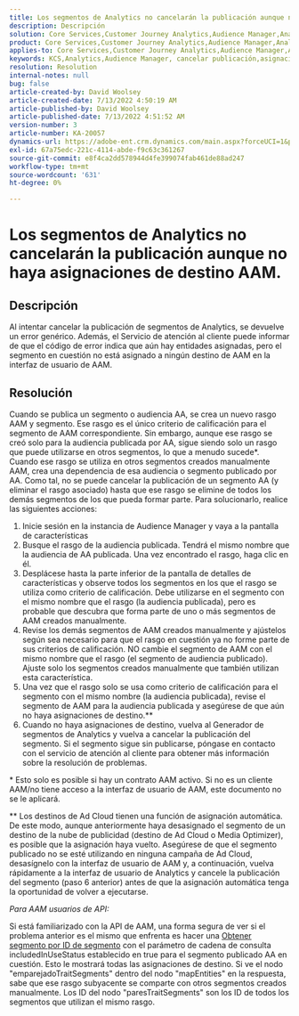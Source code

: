 ```yaml
---
title: Los segmentos de Analytics no cancelarán la publicación aunque no haya asignaciones de destino AAM.
description: Descripción
solution: Core Services,Customer Journey Analytics,Audience Manager,Analytics
product: Core Services,Customer Journey Analytics,Audience Manager,Analytics
applies-to: Core Services,Customer Journey Analytics,Audience Manager,Analytics
keywords: KCS,Analytics,Audience Manager, cancelar publicación,asignación,destino
resolution: Resolution
internal-notes: null
bug: false
article-created-by: David Woolsey
article-created-date: 7/13/2022 4:50:19 AM
article-published-by: David Woolsey
article-published-date: 7/13/2022 4:51:52 AM
version-number: 3
article-number: KA-20057
dynamics-url: https://adobe-ent.crm.dynamics.com/main.aspx?forceUCI=1&pagetype=entityrecord&etn=knowledgearticle&id=7441e345-6702-ed11-82e4-00224809fe22
exl-id: 67a75edc-221c-4114-abde-f9c63c361267
source-git-commit: e8f4ca2dd578944d4fe399074fab461de88ad247
workflow-type: tm+mt
source-wordcount: '631'
ht-degree: 0%

---
```


# Los segmentos de Analytics no cancelarán la publicación aunque no haya asignaciones de destino AAM.

## Descripción

Al intentar cancelar la publicación de segmentos de Analytics, se devuelve un error genérico. Además, el Servicio de atención al cliente puede informar de que el código de error indica que aún hay entidades asignadas, pero el segmento en cuestión no está asignado a ningún destino de AAM en la interfaz de usuario de AAM. 

## Resolución

Cuando se publica un segmento o audiencia AA, se crea un nuevo rasgo AAM y segmento. Ese rasgo es el único criterio de calificación para el segmento de AAM correspondiente. Sin embargo, aunque ese rasgo se creó solo para la audiencia publicada por AA, sigue siendo solo un rasgo que puede utilizarse en otros segmentos, lo que a menudo sucede\*. Cuando ese rasgo se utiliza en otros segmentos creados manualmente AAM, crea una dependencia de esa audiencia o segmento publicado por AA. Como tal, no se puede cancelar la publicación de un segmento AA (y eliminar el rasgo asociado) hasta que ese rasgo se elimine de todos los demás segmentos de los que pueda formar parte. Para solucionarlo, realice las siguientes acciones:<br>
1. Inicie sesión en la instancia de Audience Manager y vaya a la pantalla de características
2. Busque el rasgo de la audiencia publicada. Tendrá el mismo nombre que la audiencia de AA publicada. Una vez encontrado el rasgo, haga clic en él.
3. Desplácese hasta la parte inferior de la pantalla de detalles de características y observe todos los segmentos en los que el rasgo se utiliza como criterio de calificación. Debe utilizarse en el segmento con el mismo nombre que el rasgo (la audiencia publicada), pero es probable que descubra que forma parte de uno o más segmentos de AAM creados manualmente.
4. Revise los demás segmentos de AAM creados manualmente y ajústelos según sea necesario para que el rasgo en cuestión ya no forme parte de sus criterios de calificación. NO cambie el segmento de AAM con el mismo nombre que el rasgo (el segmento de audiencia publicado). Ajuste solo los segmentos creados manualmente que también utilizan esta característica.
5. Una vez que el rasgo solo se usa como criterio de calificación para el segmento con el mismo nombre (la audiencia publicada), revise el segmento de AAM para la audiencia publicada y asegúrese de que aún no haya asignaciones de destino.\*\*
6. Cuando no haya asignaciones de destino, vuelva al Generador de segmentos de Analytics y vuelva a cancelar la publicación del segmento. Si el segmento sigue sin publicarse, póngase en contacto con el servicio de atención al cliente para obtener más información sobre la resolución de problemas.


\* Esto solo es posible si hay un contrato AAM activo. Si no es un cliente AAM/no tiene acceso a la interfaz de usuario de AAM, este documento no se le aplicará.

\*\* Los destinos de Ad Cloud tienen una función de asignación automática. De este modo, aunque anteriormente haya desasignado el segmento de un destino de la nube de publicidad (destino de Ad Cloud o Media Optimizer), es posible que la asignación haya vuelto. Asegúrese de que el segmento publicado no se esté utilizando en ninguna campaña de Ad Cloud, desasígnelo con la interfaz de usuario de AAM y, a continuación, vuelva rápidamente a la interfaz de usuario de Analytics y cancele la publicación del segmento (paso 6 anterior) antes de que la asignación automática tenga la oportunidad de volver a ejecutarse.



*Para AAM usuarios de API:*

Si está familiarizado con la API de AAM, una forma segura de ver si el problema anterior es el mismo que enfrenta es hacer una [Obtener segmento por ID de segmento](https://bank.demdex.com/portal/swagger/index.html#/Segments%20API/get_segments__sid_) con el parámetro de cadena de consulta includedInUseStatus establecido en true para el segmento publicado AA en cuestión. Esto le mostrará todas las asignaciones de destino. Si ve el nodo &quot;emparejadoTraitSegments&quot; dentro del nodo &quot;mapEntities&quot; en la respuesta, sabe que ese rasgo subyacente se comparte con otros segmentos creados manualmente. Los ID del nodo &quot;paresTraitSegments&quot; son los ID de todos los segmentos que utilizan el mismo rasgo.
